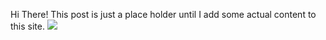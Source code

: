 Hi There! This post is just a place holder until I add some actual content to this site. 
![](http://s.mlkshk-cdn.com/r/17TOW)
